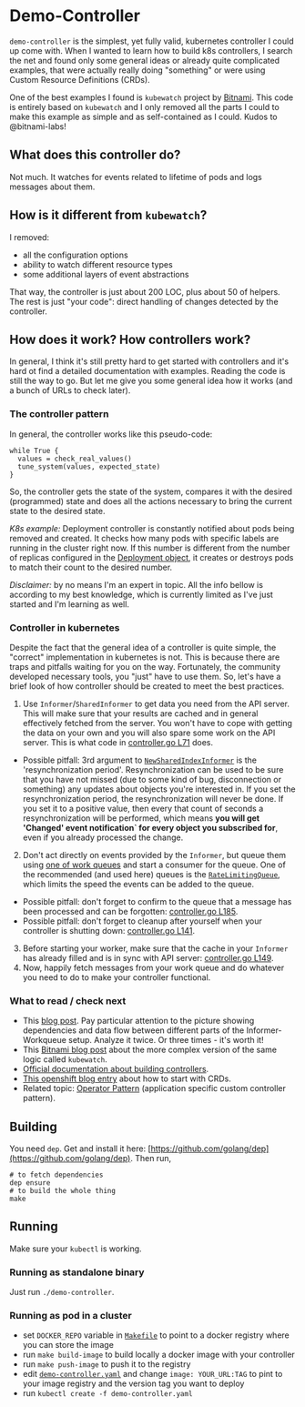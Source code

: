 # Demo-Controller

`demo-controller` is the simplest, yet fully valid, kubernetes controller I could up come with. When I wanted to learn how to build k8s controllers, I search the net and found only some general ideas or already quite complicated examples, that were actually really doing "something" or were using Custom Resource Definitions (CRDs).

One of the best examples I found is `kubewatch` project by [Bitnami](https://engineering.bitnami.com/articles/kubewatch-an-example-of-kubernetes-custom-controller.html). This code is entirely based on `kubewatch` and I only removed all the parts I could to make this example as simple and as self-contained as I could. Kudos to @bitnami-labs!

## What does this controller do?

Not much. It watches for events related to lifetime of pods and logs messages about them.

## How is it different from `kubewatch`?
I removed:
* all the configuration options
* ability to watch different resource types
* some additional layers of event abstractions

That way, the controller is just about 200 LOC, plus about 50 of helpers. The rest is just "your code": direct handling of changes detected by the controller.

## How does it work? How controllers work?
In general, I think it's still pretty hard to get started with controllers and it's hard ot find a detailed documentation with examples. Reading the code is still the way to go. But let me give you some general idea how it works (and a bunch of URLs to check later).

### The controller pattern
In general, the controller works like this pseudo-code:
```
while True {
  values = check_real_values()
  tune_system(values, expected_state)
}
```
So, the controller gets the state of the system, compares it with the desired (programmed) state and does all the actions necessary to bring the current state to the desired state.

*K8s example:* Deployment controller is constantly notified about pods being removed and created. It checks how many pods with specific labels are running in the cluster right now. If this number is different from the number of replicas configured in the [Deployment object](https://kubernetes.io/docs/concepts/workloads/controllers/deployment/), it creates or destroys pods to match their count to the desired number.

*Disclaimer:* by no means I'm an expert in topic. All the info bellow is according to my best knowledge, which is currently limited as I've just started and I'm learning as well.

### Controller in kubernetes
Despite the fact that the general idea of a controller is quite simple, the "correct" implementation in kubernetes is not. This is because there are traps and pitfalls waiting for you on the way. Fortunately, the community developed necessary tools, you "just" have to use them. So, let's have a brief look of how controller should be created to meet the best practices.

1. Use `Informer`/`SharedInformer` to get data you need from the API server. This will make sure that your results are cached and in general effectively fetched from the server. You won't have to cope with getting the data on your own and you will also spare some work on the API server. This is what code in [controller.go L71](pkg/controller/controller.go#L71) does.
  * Possible pitfall: 3rd argument to [`NewSharedIndexInformer`](https://github.com/kubernetes/client-go/blob/ea16f6128e4625e4a0377652c8704d7fd79a29de/tools/cache/shared_informer.go#L79) is the 'resynchronization period'. Resynchronization can be used to be sure that you have not missed (due to some kind of bug, disconnection or something) any updates about objects you're interested in. If you set the resynchronization period, the resynchronization will never be done. If you set it to a positive value, then every that count of seconds a resynchronization will be performed, which means **you will get 'Changed' event notification` for every object you subscribed for**, even if you already processed the change.
2. Don't act directly on events provided by the `Informer`, but queue them using [one of work queues](https://godoc.org/k8s.io/client-go/util/workqueue) and start a consumer for the queue. One of the recommended (and used here) queues is the [`RateLimitingQueue`](https://github.com/kubernetes/client-go/blob/ea16f6128e4625e4a0377652c8704d7fd79a29de/util/workqueue/rate_limitting_queue.go#L37), which limits the speed the events can be added to the queue.
  * Possible pitfall: don't forget to confirm to the queue that a message has been processed and can be forgotten: [controller.go L185](pkg/controller/controller.go#L185).
  * Possible pitfall: don't forget to cleanup after yourself when your controller is shutting down: [controller.go L141](pkg/controller/controller.go#L141).
3. Before starting your worker, make sure that the cache in your `Informer` has already filled and is in sync with API server: [controller.go L149](pkg/controller/controller.go#L149).
4. Now, happily fetch messages from your work queue and do whatever you need to do to make your controller functional.

### What to read / check next
* This [blog post](https://medium.com/@cloudark/kubernetes-custom-controllers-b6c7d0668fdf). Pay particular attention to the picture showing dependencies and data flow between different parts of the Informer-Workqueue setup. Analyze it twice. Or three times - it's worth it!
* This [Bitnami blog post](https://engineering.bitnami.com/articles/kubewatch-an-example-of-kubernetes-custom-controller.html) about the more complex version of the same logic called `kubewatch`.
* [Official documentation about building controllers](https://github.com/kubernetes/sample-controller).
* [This openshift blog entry](https://blog.openshift.com/kubernetes-deep-dive-code-generation-customresources/) about how to start with CRDs.
* Related topic: [Operator Pattern](https://github.com/operator-framework/getting-started) (application specific custom controller pattern).

## Building
You need `dep`. Get and install it here: [https://github.com/golang/dep](https://github.com/golang/dep). Then run,
```
# to fetch dependencies
dep ensure
# to build the whole thing
make
```

## Running
Make sure your `kubectl` is working. 

### Running as standalone binary
Just run `./demo-controller`. 

### Running as pod in a cluster
*  set `DOCKER_REPO` variable in [`Makefile`](Makefile) to point to a docker registry where you can store the image
*  run `make build-image` to build locally a docker image with your controller
*  run `make push-image` to push it to the registry
*  edit [`demo-controller.yaml`](demo-controller.yaml) and change `image: YOUR_URL:TAG` to pint to your image registry and the version tag you want to deploy
*  run `kubectl create -f demo-controller.yaml`

